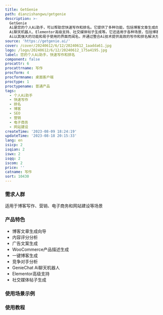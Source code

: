```yaml
---
title: GetGenie
path: dianzishangwu/getgenie
description: >-
  GetGenie
  Ai是您的个人Ai助手，可以帮助您快速写作和排名。它提供了多种功能，包括博客文章生成向导、内容评分分析、广告文案生成、WooCommerce产品描述生成、一键博客生成、竞争对手分析、GenieChat
  Ai聊天机器人、Elementor高级支持、社交媒体帖子生成等。它还适用于各种场景，包括博客写作、营销、电子商务和网站建设等。GetGenie
  Ai以其强大的功能和易于使用的界面而闻名，并通过整合Ai技术提供高效的写作和排名解决方案。
source: 'https://getgenie.ai/'
cover: /cover/20240612/6/12/20240612_1aadda61.jpg
logo: /logo/20240612/6/12/20240612_175a4195.jpg
label: 您的个人Ai助手，快速写作和排名
component: false
procattr: 6
procattrname: 写作
procform: 4
procformname: 桌面客户端
proctype: 1
proctypename: 普通产品
tags:
  - 个人Ai助手
  - 快速写作
  - 排名
  - 博客
  - SEO
  - 营销
  - 电子商务
  - 网站建设
createTime: '2023-08-09 18:24:19'
updateTime: '2023-08-18 20:15:33'
lang: en
isicp: 2
isqian: 2
iswx: 2
isqq: 2
iscom: 2
price: ''
catname: 写作
sort: 10430
---
```




### 需求人群
适用于博客写作、营销、电子商务和网站建设等场景

### 产品特色
- 博客文章生成向导
- 内容评分分析
- 广告文案生成
- WooCommerce产品描述生成
- 一键博客生成
- 竞争对手分析
- GenieChat Ai聊天机器人
- Elementor高级支持
- 社交媒体帖子生成

### 使用场景示例


### 使用教程


  
